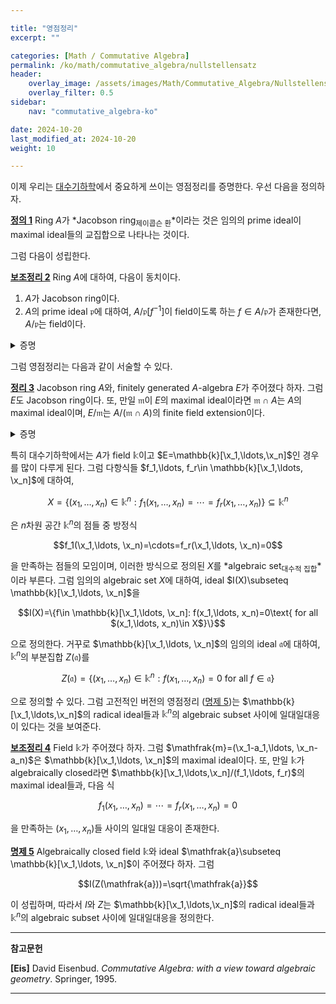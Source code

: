 ```yaml
---

title: "영점정리"
excerpt: ""

categories: [Math / Commutative Algebra]
permalink: /ko/math/commutative_algebra/nullstellensatz
header:
    overlay_image: /assets/images/Math/Commutative_Algebra/Nullstellensatz.png
    overlay_filter: 0.5
sidebar: 
    nav: "commutative_algebra-ko"

date: 2024-10-20
last_modified_at: 2024-10-20
weight: 10

---
```


이제 우리는 [대수기하학](/ko/algebraic_geometry/)에서 중요하게 쓰이는 영점정리를 증명한다. 우선 다음을 정의하자.

<div class="definition" markdown="1">

<ins id="def1">**정의 1**</ins> Ring $A$가 *Jacobson ring<sub>제이콥슨 환</sub>*이라는 것은 임의의 prime ideal이 maximal ideal들의 교집합으로 나타나는 것이다.

</div>

그럼 다음이 성립한다.

<div class="proposition" markdown="1">

<ins id="lem2">**보조정리 2**</ins> Ring $A$에 대하여, 다음이 동치이다.

1. $A$가 Jacobson ring이다.
2. $A$의 prime ideal $\mathfrak{p}$에 대하여, $A/\mathfrak{p}[f^{-1}]$이 field이도록 하는 $f\in A/\mathfrak{p}$가 존재한다면, $A/\mathfrak{p}$는 field이다.

</div>
<details class="proof" markdown="1">
<summary>증명</summary>



</details>

그럼 영점정리는 다음과 같이 서술할 수 있다.

<div class="proposition" markdown="1">

<ins id="thm3">**정리 3**</ins> Jacobson ring $A$와, finitely generated $A$-algebra $E$가 주어졌다 하자. 그럼 $E$도 Jacobson ring이다. 또, 만일 $\mathfrak{m}$이 $E$의 maximal ideal이라면 $\mathfrak{m}\cap A$는 $A$의 maximal ideal이며, $E/\mathfrak{m}$는 $A/(\mathfrak{m}\cap A)$의 finite field extension이다.

</div>
<details class="proof" markdown="1">
<summary>증명</summary>



</details>

특히 대수기하학에서는 $A$가 field $\mathbb{k}$이고 $E=\mathbb{k}[\x_1,\ldots,\x_n]$인 경우를 많이 다루게 된다. 그럼 다항식들 $f_1,\ldots, f_r\in \mathbb{k}[\x_1,\ldots, \x_n]$에 대하여,

$$X=\{(x_1,\ldots, x_n)\in \mathbb{k}^n: f_1(x_1,\ldots, x_n)=\cdots=f_r(x_1,\ldots, x_n)\}\subseteq \mathbb{k}^n$$

은 $n$차원 공간 $\mathbb{k}^n$의 점들 중 방정식

$$f_1(\x_1,\ldots, \x_n)=\cdots=f_r(\x_1,\ldots, \x_n)=0$$

을 만족하는 점들의 모임이며, 이러한 방식으로 정의된 $X$를 *algebraic set<sub>대수적 집합</sub>*이라 부른다. 그럼 임의의 algebraic set $X$에 대하여, ideal $I(X)\subseteq \mathbb{k}[\x_1,\ldots, \x_n]$을

$$I(X)=\{f\in \mathbb{k}[\x_1,\ldots, \x_n]: f(x_1,\ldots, x_n)=0\text{ for all $(x_1,\ldots, x_n)\in X$}\}$$

으로 정의한다. 거꾸로 $\mathbb{k}[\x_1,\ldots, \x_n]$의 임의의 ideal $\mathfrak{a}$에 대하여, $\mathbb{k}^n$의 부분집합 $Z(\mathfrak{a})$를

$$Z(\mathfrak{a})=\{(x_1,\ldots, x_n)\in \mathbb{k}^n: f(x_1,\ldots, x_n)=0\text{ for all $f\in \mathfrak{a}$}\}$$

으로 정의할 수 있다. 그럼 고전적인 버전의 영점정리 ([명제 5](#prop5))는 $\mathbb{k}[\x_1,\ldots,\x_n]$의 radical ideal들과 $\mathbb{k}^n$의 algebraic subset 사이에 일대일대응이 있다는 것을 보여준다. 

<div class="proposition" markdown="1">

<ins id="lem4">**보조정리 4**</ins> Field $\mathbb{k}$가 주어졌다 하자. 그럼 $\mathfrak{m}=(\x_1-a_1,\ldots, \x_n-a_n)$은 $\mathbb{k}[\x_1,\ldots, \x_n]$의 maximal ideal이다. 또, 만일 $\mathbb{k}$가 algebraically closed라면 $\mathbb{k}[\x_1,\ldots,\x_n]/(f_1,\ldots, f_r)$의 maximal ideal들과, 다음 식

$$f_1(x_1,\ldots, x_n)=\cdots=f_r(x_1,\ldots, x_n)=0$$

을 만족하는 $(x_1,\ldots, x_n)$들 사이의 일대일 대응이 존재한다. 

</div>

<div class="proposition" markdown="1">

<ins id="prop5">**명제 5**</ins> Algebraically closed field $\mathbb{k}$와 ideal $\mathfrak{a}\subseteq \mathbb{k}[\x_1,\ldots, \x_n]$이 주어졌다 하자. 그럼 

$$I(Z(\mathfrak{a}))=\sqrt{\mathfrak{a}}$$

이 성립하며, 따라서 $I$와 $Z$는 $\mathbb{k}[\x_1,\ldots,\x_n]$의 radical ideal들과 $\mathbb{k}^n$의 algebraic subset 사이에 일대일대응을 정의한다.

</div>

---

**참고문헌**

**[Eis]** David Eisenbud. *Commutative Algebra: with a view toward algebraic geometry*. Springer, 1995.

---